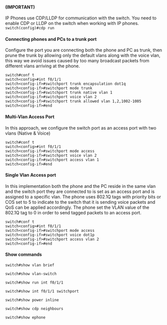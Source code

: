 #### (IMPORTANT)
IP Phones use CDP/LLDP for communication with the switch. You need to enable CDP or LLDP on the switch when working with IP phones.
`switch(config)#cdp run`

#### Connecting phones and PCs to a trunk port
Configure the port you are connecting both the phone and PC as trunk, then prune the trunk by allowing only the default vlans along with the voice vlan, this way we avoid issues caused by too many broadcast packets from different vlans arriving at the phone.

```cisco
switch#conf t
switch<config>#int f0/1/1
switch<config-if>#switchport trunk encapsulation dot1q
switch<config-if>#switchport mode trunk
switch<config-if>#switchport trunk native vlan 1
switch<config-if>#switchport voice vlan 2
switch<config-if>#switchport trunk allowed vlan 1,2,1002-1005
switch<config-if>#end
```

#### Multi-Vlan Access Port
In this approach, we configure the switch port as an access port with two vlans (Native & Voice)
```cisco
switch#conf t
switch<config>#int f0/1/1
switch<config-if>#switchport mode access
switch<config-if>#switchport voice vlan 2
switch<config-if>#switchport access vlan 1
switch<config-if>#end
```

#### Single Vlan Access port
In this implementation both the phone and the PC reside in the same vlan and the switch port they are connected to is set as an access port and is assigned to a specific vlan. The phone uses 802.1Q tags with priority bits or COS set to 5 to indicate to the switch that it is sending voice packets and QoS can be applied accordingly. The phone set the VLAN value of the 802.1Q tag to 0 in order to send tagged packets to an access port.
```cisco
switch#conf t
switch<config>#int f0/1/1
switch<config-if>#switchport mode access
switch<config-if>#switchport voice dot1p
switch<config-if>#switchport access vlan 2
switch<config-if>#end
```



#### Show commands
```
switch#show vlan brief

switch#show vlan-switch

switch#show run int f0/1/1

switch#show int f0/1/1 switchport

switch#show power inline

switch#show cdp neighbours

switch#show ephone
```